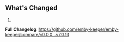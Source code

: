 ## What's Changed

1.

**Full Changelog**: https://github.com/emby-keeper/emby-keeper/compare/v0.0.0...v7.0.13
